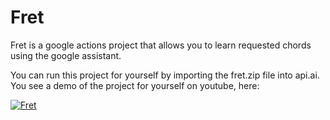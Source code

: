 # Fret

Fret is a google actions project that allows you to learn requested chords using the google assistant.

You can run this project for yourself by importing the fret.zip file into api.ai. You see a demo of the project for yourself on youtube, here:

[![Fret](https://i.imgur.com/jwrXzm5.png)](https://www.youtube.com/watch?v=VNmmH3kAXgg)
